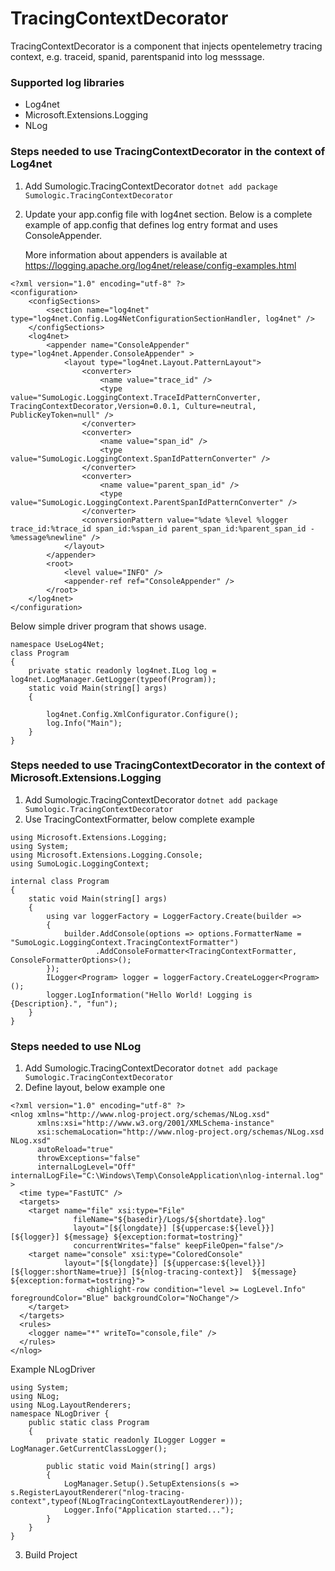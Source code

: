 # TracingContextDecorator

TracingContextDecorator is a component that injects opentelemetry tracing context, e.g. traceid, spanid, parentspanid into log messsage.

### Supported log libraries

 - Log4net
 - Microsoft.Extensions.Logging
 - NLog

### Steps needed to use TracingContextDecorator in the context of Log4net

1) Add Sumologic.TracingContextDecorator `dotnet add package Sumologic.TracingContextDecorator`
2) Update your app.config file with log4net section. Below is a complete example of app.config
   that defines log entry format and uses ConsoleAppender.

   More information about appenders is available at https://logging.apache.org/log4net/release/config-examples.html

```
<?xml version="1.0" encoding="utf-8" ?>
<configuration>
    <configSections>
        <section name="log4net" type="log4net.Config.Log4NetConfigurationSectionHandler, log4net" />
    </configSections>
    <log4net>
        <appender name="ConsoleAppender" type="log4net.Appender.ConsoleAppender" >
            <layout type="log4net.Layout.PatternLayout">
                <converter>
                    <name value="trace_id" />
                    <type value="SumoLogic.LoggingContext.TraceIdPatternConverter, TracingContextDecorator,Version=0.0.1, Culture=neutral, PublicKeyToken=null" />
                </converter>
                <converter>
                    <name value="span_id" />
                    <type value="SumoLogic.LoggingContext.SpanIdPatternConverter" />
                </converter>
                <converter>
                    <name value="parent_span_id" />
                    <type value="SumoLogic.LoggingContext.ParentSpanIdPatternConverter" />
                </converter>
                <conversionPattern value="%date %level %logger trace_id:%trace_id span_id:%span_id parent_span_id:%parent_span_id - %message%newline" />
            </layout>
        </appender>
        <root>
            <level value="INFO" />
            <appender-ref ref="ConsoleAppender" />
        </root>
    </log4net>
</configuration>
```

Below simple driver program that shows usage.

```
namespace UseLog4Net;
class Program
{
    private static readonly log4net.ILog log = log4net.LogManager.GetLogger(typeof(Program));
    static void Main(string[] args)
    {

        log4net.Config.XmlConfigurator.Configure();
        log.Info("Main");
    }
}
```

###  Steps needed to use TracingContextDecorator in the context of Microsoft.Extensions.Logging

1) Add Sumologic.TracingContextDecorator `dotnet add package Sumologic.TracingContextDecorator`
2) Use TracingContextFormatter, below complete example

```
using Microsoft.Extensions.Logging;
using System;
using Microsoft.Extensions.Logging.Console;
using SumoLogic.LoggingContext;

internal class Program
{
    static void Main(string[] args)
    {
        using var loggerFactory = LoggerFactory.Create(builder =>
        {
            builder.AddConsole(options => options.FormatterName = "SumoLogic.LoggingContext.TracingContextFormatter")
                   .AddConsoleFormatter<TracingContextFormatter, ConsoleFormatterOptions>();
        });
        ILogger<Program> logger = loggerFactory.CreateLogger<Program>();
        logger.LogInformation("Hello World! Logging is {Description}.", "fun");
    }
}
```

### Steps needed to use NLog

1) Add Sumologic.TracingContextDecorator `dotnet add package Sumologic.TracingContextDecorator`
2) Define layout, below example one

```
<?xml version="1.0" encoding="utf-8" ?>
<nlog xmlns="http://www.nlog-project.org/schemas/NLog.xsd"
      xmlns:xsi="http://www.w3.org/2001/XMLSchema-instance"
      xsi:schemaLocation="http://www.nlog-project.org/schemas/NLog.xsd NLog.xsd"
      autoReload="true"
      throwExceptions="false"
      internalLogLevel="Off" internalLogFile="C:\Windows\Temp\ConsoleApplication\nlog-internal.log" >
  <time type="FastUTC" />
  <targets>
    <target name="file" xsi:type="File"
              fileName="${basedir}/Logs/${shortdate}.log"
              layout="[${longdate}] [${uppercase:${level}}] [${logger}] ${message} ${exception:format=tostring}"
              concurrentWrites="false" keepFileOpen="false"/>
    <target name="console" xsi:type="ColoredConsole"
            layout="[${longdate}] [${uppercase:${level}}] [${logger:shortName=true}] [${nlog-tracing-context}]  ${message} ${exception:format=tostring}">
                 <highlight-row condition="level >= LogLevel.Info" foregroundColor="Blue" backgroundColor="NoChange"/>
    </target>
  </targets>
  <rules>
    <logger name="*" writeTo="console,file" />
  </rules>
</nlog>
```

Example NLogDriver

```
using System;
using NLog;
using NLog.LayoutRenderers;
namespace NLogDriver {
    public static class Program
    {
        private static readonly ILogger Logger = LogManager.GetCurrentClassLogger();

        public static void Main(string[] args)
        {
            LogManager.Setup().SetupExtensions(s => s.RegisterLayoutRenderer("nlog-tracing-context",typeof(NLogTracingContextLayoutRenderer)));
            Logger.Info("Application started...");
        }
    }
}
```

3) Build Project
